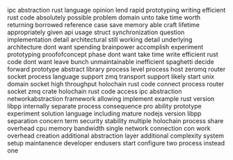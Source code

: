 ipc abstraction rust language opinion lend rapid prototyping writing efficient rust code absolutely possible problem domain unto take time worth returning borrowed reference case save memory able craft lifetime appropriately given api usage struct synchronization question implementation detail architectural still working detail underlying architecture dont want spending brainpower accomplish experiment prototyping proofofconcept phase dont want take time write efficient rust code dont want leave bunch unmaintainable inefficient spaghetti decide forward prototype abstract library process level process host zeromq router socket process language support zmq transport support likely start unix domain socket high throughput holochain rust code connect process router socket zmq crate holochain rust code access ipc abstraction networkabstraction framework allowing implement example rust version libpp internally separate process consequence pro ability prototype experiment solution language including mature nodejs version libpp separation concern term security stability multiple holochain process share overhead cpu memory bandwidth single network connection con work overhead creation additional abstraction layer additional complexity system setup maintanence developer endusers start configure two process instead one